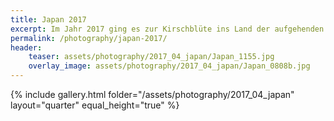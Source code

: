 ```yaml
---
title: Japan 2017
excerpt: Im Jahr 2017 ging es zur Kirschblüte ins Land der aufgehenden Sonne. Ein sehr interessantes und vielfältiges Land zwischen Tradition, Moderne und Wahnsinn.   
permalink: /photography/japan-2017/
header:
    teaser: assets/photography/2017_04_japan/Japan_1155.jpg
    overlay_image: assets/photography/2017_04_japan/Japan_0808b.jpg
---
```


{% include gallery.html folder="/assets/photography/2017_04_japan" layout="quarter" equal_height="true" %}